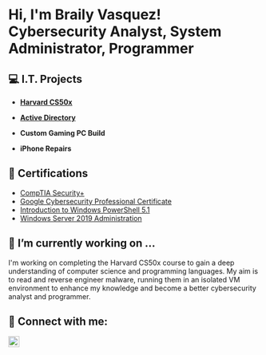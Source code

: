 <h1>Hi, I'm Braily Vasquez! <br/>Cybersecurity Analyst, System Administrator, Programmer</h1>

<h2>💻 I.T. Projects </h2>

- <b>[Harvard CS50x](https://github.com/WiredCyberKnight/Harvard-CS50x)</b>

- <b>[Active Directory](https://github.com/WiredCyberKnight/ActiveDirectory_Lab_Project)</b>

- <b>Custom Gaming PC Build</b>

- <b>iPhone Repairs</b>


<h2>📜 Certifications</h2>

- [CompTIA Security+](https://github.com/WiredCyberKnight/CompTIA-Security-)
- [Google Cybersecurity Professional Certificate](https://github.com/WiredCyberKnight/Google-Security)
- [Introduction to Windows PowerShell 5.1](https://github.com/WiredCyberKnight/Introduction-to-Windows-PowerShell-5.1)
- [Windows Server 2019 Administration](https://github.com/WiredCyberKnight/Windows-Server-2019-Administration)

<h2>🔭 I’m currently working on ...</h2>

I'm working on completing the Harvard CS50x course to gain a deep understanding of computer science and programming languages. My aim is to read and reverse engineer malware, running them in an isolated VM environment to enhance my knowledge and become a better cybersecurity analyst and programmer.

<h2> 🤳 Connect with me:</h2>

[<img align="left" alt="Braily Vasquez | LinkedIn" width="22px" src="https://cdn.jsdelivr.net/npm/simple-icons@v3/icons/linkedin.svg" />][linkedin]

[linkedin]: https://www.linkedin.com/in/braily-vasquez-a83303315?utm_source=share&utm_campaign=share_via&utm_content=profile&utm_medium=ios_app


<!--
Here are some ideas to get you started:

- 🔭 I’m currently working on ...
- 🌱 I’m currently learning ...
- 👯 I’m looking to collaborate on ...
- 🤔 I’m looking for help with ...
- 💬 Ask me about ...
- 📫 How to reach me: ...
- 😄 Pronouns: ...
- ⚡ Fun fact: ...
-->
